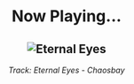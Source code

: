 <div align="center"> 
<h1>Now Playing...</h1>

![Eternal Eyes](https://i.scdn.co/image/ab67616d00001e02e5e6c23923cf848ac569fee5)
--
_<p>Track: Eternal Eyes - Chaosbay </p>_
</div>
